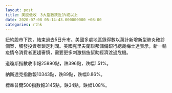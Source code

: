 ```yaml
---
layout: post
title: 美股低收　3大指數跌近1%或以上
date: 2020-07-08 05:14:43.000000000 +08:00
categories: rthk
---
```


紐約股市下跌，結束過去5日升市。美國多處地區錄得數以萬計新增新型肺炎確診個案，觸發投資者鎖定利潤。美國克里夫蘭聯邦儲備銀行總裁梅士達表示，新一輪疫情令消費者更趨審慎，需要更多刺激措施幫助經濟渡過危機。

道瓊斯指數收市報25890點，跌396點，跌幅1.51%。

納斯達克指數報10343點，跌89點，跌幅0.86%。

標準普爾500指數報3145點，跌34點，跌幅1.08%。
